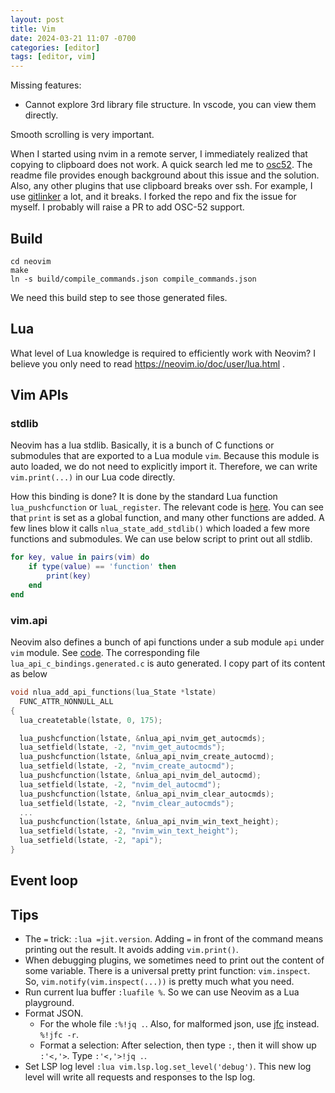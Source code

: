 ```yaml
---
layout: post
title: Vim
date: 2024-03-21 11:07 -0700
categories: [editor]
tags: [editor, vim]
---
```


Missing features:

- Cannot explore 3rd library file structure. In vscode, you can view them
  directly.

Smooth scrolling is very important.

When I started using nvim in a remote server, I immediately realized that
copying to clipboard does not work. A quick search led me to
[osc52](https://github.com/ojroques/nvim-osc52). The readme file provides
enough background about this issue and the solution. Also, any other plugins
that use clipboard breaks over ssh. For example, I use
[gitlinker](https://github.com/dingxiong/gitlinker.nvim) a lot, and it breaks.
I forked the repo and fix the issue for myself. I probably will raise a PR to
add OSC-52 support.

## Build

```
cd neovim
make
ln -s build/compile_commands.json compile_commands.json
```

We need this build step to see those generated files.

## Lua

What level of Lua knowledge is required to efficiently work with Neovim? I
believe you only need to read https://neovim.io/doc/user/lua.html .

## Vim APIs

### stdlib

Neovim has a lua stdlib. Basically, it is a bunch of C functions or submodules
that are exported to a Lua module `vim`. Because this module is auto loaded, we
do not need to explicitly import it. Therefore, we can write `vim.print(...)`
in our Lua code directly.

How this binding is done? It is done by the standard Lua function
`lua_pushcfunction` or `luaL_register`. The relevant code is
[here](https://github.com/neovim/neovim/blob/7e97c773e3ba78fcddbb2a0b9b0d572c8210c83e/src/nvim/lua/executor.c#L719).
You can see that `print` is set as a global function, and many other functions
are added. A few lines blow it calls `nlua_state_add_stdlib()` which loaded a
few more functions and submodules. We can use below script to print out all
stdlib.

```lua
for key, value in pairs(vim) do
    if type(value) == 'function' then
        print(key)
    end
end
```

### vim.api

Neovim also defines a bunch of api functions under a sub module `api` under
`vim` module. See
[code](https://github.com/neovim/neovim/blob/7e97c773e3ba78fcddbb2a0b9b0d572c8210c83e/src/nvim/lua/executor.c#L743).
The corresponding file `lua_api_c_bindings.generated.c` is auto generated. I
copy part of its content as below

```c
void nlua_add_api_functions(lua_State *lstate)
  FUNC_ATTR_NONNULL_ALL
{
  lua_createtable(lstate, 0, 175);

  lua_pushcfunction(lstate, &nlua_api_nvim_get_autocmds);
  lua_setfield(lstate, -2, "nvim_get_autocmds");
  lua_pushcfunction(lstate, &nlua_api_nvim_create_autocmd);
  lua_setfield(lstate, -2, "nvim_create_autocmd");
  lua_pushcfunction(lstate, &nlua_api_nvim_del_autocmd);
  lua_setfield(lstate, -2, "nvim_del_autocmd");
  lua_pushcfunction(lstate, &nlua_api_nvim_clear_autocmds);
  lua_setfield(lstate, -2, "nvim_clear_autocmds");
  ...
  lua_pushcfunction(lstate, &nlua_api_nvim_win_text_height);
  lua_setfield(lstate, -2, "nvim_win_text_height");
  lua_setfield(lstate, -2, "api");
}
```

## Event loop

## Tips

- The `=` trick: `:lua =jit.version`. Adding `=` in front of the command means
  printing out the result. It avoids adding `vim.print()`.
- When debugging plugins, we sometimes need to print out the content of some
  variable. There is a universal pretty print function: `vim.inspect`. So,
  `vim.notify(vim.inspect(...))` is pretty much what you need.
- Run current lua buffer `:luafile %`. So we can use Neovim as a Lua
  playground.
- Format JSON.
  - For the whole file `:%!jq .`. Also, for malformed json, use
    [jfc](https://github.com/mr-adult/JFC) instead. `%!jfc -r`.
  - Format a selection: After selection, then type `:`, then it will show up
    `:'<,'>`. Type `:'<,'>!jq .`.
- Set LSP log level `:lua vim.lsp.log.set_level('debug')`. This new log level
  will write all requests and responses to the lsp log.
